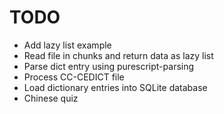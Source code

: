 # TODO

- Add lazy list example
- Read file in chunks and return data as lazy list
- Parse dict entry using purescript-parsing
- Process CC-CEDICT file
- Load dictionary entries into SQLite database
- Chinese quiz
